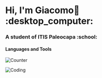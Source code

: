 <h1> Hi, I'm Giacomo👋 :desktop_computer: </h1>
<h3>A student of ITIS Paleocapa :school:</h3>
<h4>Languages and Tools</h4>
<p align="left"> <img src="https://komarev.com/ghpvc/?username=giacomoprevitali&label=Profile%20views&color=0e75b6&style=flat" alt="Counter" /> </p>
<p><img align="left" src="https://github-readme-stats.vercel.app/api/top-langs?username=giacomoprevitali&show_icons=true&locale=en&layout=compact" alt="Coding" /></p>
<!--
**GiacomoPrevitali/GiacomoPrevitali** is a ✨ _special_ ✨ repository because its `README.md` (this file) appears on your GitHub profile.

Here are some ideas to get you started:

- 🔭 I’m currently working on ...
- 🌱 I’m currently learning ...
- 👯 I’m looking to collaborate on ...
- 🤔 I’m looking for help with ...
- 💬 Ask me about ...
- 📫 How to reach me: ...
- 😄 Pronouns: ...
- ⚡ Fun fact: ...
-->
